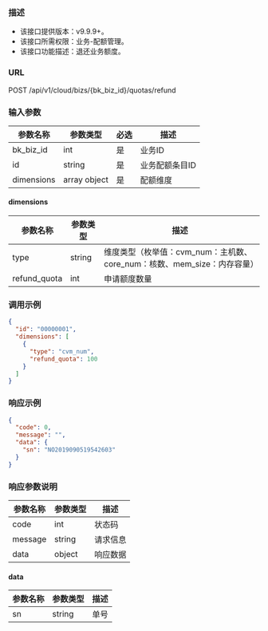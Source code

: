 ### 描述

- 该接口提供版本：v9.9.9+。
- 该接口所需权限：业务-配额管理。
- 该接口功能描述：退还业务额度。

### URL

POST /api/v1/cloud/bizs/{bk_biz_id}/quotas/refund

### 输入参数

| 参数名称       | 参数类型         | 必选 | 描述       |
|------------|--------------|----|----------|
| bk_biz_id  | int          | 是  | 业务ID     |
| id         | string       | 是  | 业务配额条目ID |
| dimensions | array object | 是  | 配额维度     |

#### dimensions

| 参数名称         | 参数类型   | 描述                                              |
|--------------|--------|-------------------------------------------------|
| type         | string | 维度类型（枚举值：cvm_num：主机数、core_num：核数、mem_size：内存容量） |
| refund_quota | int    | 申请额度数量                                          |

### 调用示例

```json
{
  "id": "00000001",
  "dimensions": [
    {
      "type": "cvm_num",
      "refund_quota": 100
    }
  ]
}
```

### 响应示例

```json
{
  "code": 0,
  "message": "",
  "data": {
    "sn": "NO2019090519542603"
  }
}
```

### 响应参数说明

| 参数名称    | 参数类型   | 描述   |
|---------|--------|------|
| code    | int    | 状态码  |
| message | string | 请求信息 |
| data    | object | 响应数据 |

#### data

| 参数名称 | 参数类型   | 描述 |
|------|--------|----|
| sn   | string | 单号 |
